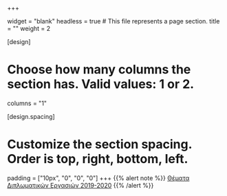 +++

widget = "blank"
headless = true  # This file represents a page section.
title = ""
weight = 2

[design]
  # Choose how many columns the section has. Valid values: 1 or 2.
  columns = "1"
  
[design.spacing]
  # Customize the section spacing. Order is top, right, bottom, left.
  padding = ["10px", "0", "0", "0"]
+++
{{% alert note %}}
[Θέματα Διπλωματικών Εργασιών 2019-2020](thesesTopics)
{{% /alert %}}
